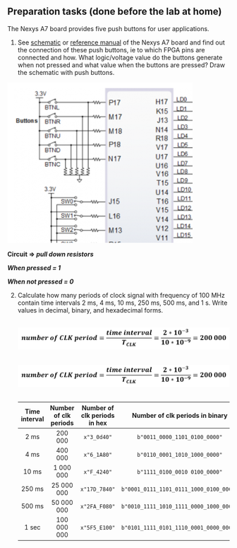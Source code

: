 
## Preparation tasks (done before the lab at home)

The Nexys A7 board provides five push buttons for user applications.

1. See [schematic](https://github.com/tomas-fryza/digital-electronics-1/blob/master/docs/nexys-a7-sch.pdf) or [reference manual](https://reference.digilentinc.com/reference/programmable-logic/nexys-a7/reference-manual) of the Nexys A7 board and find out the connection of these push buttons, ie to which FPGA pins are connected and how. What logic/voltage value do the buttons generate when not pressed and what value when the buttons are pressed? Draw the schematic with push buttons.

![shcematic of pushbuttons](images/pushbutton.png)

**Circuit => ***pull down resistors*****

***When pressed     = 1***

***When not pressed = 0***

2. Calculate how many periods of clock signal with frequency of 100&nbsp;MHz contain time intervals 2&nbsp;ms, 4&nbsp;ms, 10&nbsp;ms, 250&nbsp;ms, 500&nbsp;ms, and 1&nbsp;s. Write values in decimal, binary, and hexadecimal forms.

   &nbsp;
   ![clock period](images/equation1.png)
   &nbsp;

   ![number of periods](images/equation2.png)
   &nbsp;
   <!--
   https://editor.codecogs.com/
   T_{clk}=\frac{1}{f_{clk}}=
   \textup{number of clk period} = \frac{\textup{time interval}}{T_{clk}}=
   -->

   | **Time interval** | **Number of clk periods** | **Number of clk periods in hex** | **Number of clk periods in binary** |
   | :-: | :-: | :-: | :-: |
   | 2&nbsp;ms   | 200 000    | `x"3_0d40"`    | `b"0011_0000_1101_0100_0000"`           |
   | 4&nbsp;ms   | 400 000    |`x"6_1A80"`     | `b"0110_0001_1010_1000_0000"`           |
   | 10&nbsp;ms  | 1 000 000  |`x"F_4240"`     | `b"1111_0100_0010 0100_0000"`           |
   | 250&nbsp;ms | 25 000 000 |`x"17D_7840"`   | `b"0001_0111_1101_0111_1000_0100_0000"` |
   | 500&nbsp;ms | 50 000 000 |`x"2FA_F080"`   | `b"0010_1111_1010_1111_0000_1000_0000"` |
   | 1&nbsp;sec | 100 000 000 | `x"5F5_E100"`  | `b"0101_1111_0101_1110_0001_0000_0000"` |

<a name="part1"></a>
